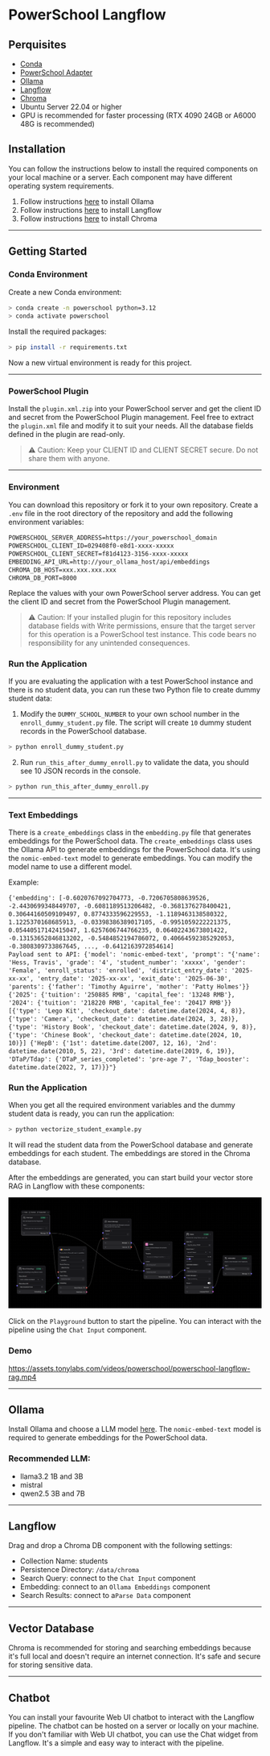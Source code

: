 # PowerSchool Langflow
 
## Perquisites

- [Conda](https://docs.tonylabs.com/python/conda)
- [PowerSchool Adapter](https://pypi.org/project/powerschool-adapter/)
- [Ollama](https://ollama.com/)
- [Langflow](https://www.langflow.org/)
- [Chroma](https://www.trychroma.com/)
- Ubuntu Server 22.04 or higher
- GPU is recommended for faster processing (RTX 4090 24GB or A6000 48G is recommended)

## Installation

You can follow the instructions below to install the required components on your local machine or a server. Each component may have different operating system requirements.

1. Follow instructions [here](https://docs.tonylabs.com/ai/ollama) to install Ollama
2. Follow instructions [here](https://docs.tonylabs.com/ai/langflow) to install Langflow
3. Follow instructions [here](https://docs.tonylabs.com/database/chroma) to install Chroma

---

## Getting Started

### Conda Environment

Create a new Conda environment:

```bash
> conda create -n powerschool python=3.12
> conda activate powerschool
```

Install the required packages:

```bash
> pip install -r requirements.txt
```

Now a new virtual environment is ready for this project.

---

### PowerSchool Plugin

Install the `plugin.xml.zip` into your PowerSchool server and get the client ID and secret from the PowerSchool Plugin management. Feel free to extract the `plugin.xml` file and modify it to suit your needs. All the database fields defined in the plugin are read-only.

> ⚠️ Caution: Keep your CLIENT ID and CLIENT SECRET secure. Do not share them with anyone.

---

### Environment

You can download this repository or fork it to your own repository. Create a `.env` file in the root directory of the repository and add the following environment variables:

```dotenv
POWERSCHOOL_SERVER_ADDRESS=https://your_powerschool_domain
POWERSCHOOL_CLIENT_ID=029408f0-e8d1-xxxx-xxxxx
POWERSCHOOL_CLIENT_SECRET=f81d4123-3156-xxxx-xxxxx
EMBEDDING_API_URL=http://your_ollama_host/api/embeddings
CHROMA_DB_HOST=xxx.xxx.xxx.xxx
CHROMA_DB_PORT=8000
```

Replace the values with your own PowerSchool server address. You can get the client ID and secret from the PowerSchool Plugin management.

> ⚠️ Caution: If your installed plugin for this repository includes database fields with Write permissions, ensure that the target server for this operation is a PowerSchool test instance. This code bears no responsibility for any unintended consequences.

### Run the Application

If you are evaluating the application with a test PowerSchool instance and there is no student data, you can run these two Python file to create dummy student data:

1. Modify the `DUMMY_SCHOOL_NUMBER` to your own school number in the `enroll_dummy_student.py` file. The script will create `10` dummy student records in the PowerSchool database.

```bash
> python enroll_dummy_student.py
```

2. Run `run_this_after_dummy_enroll.py` to validate the data, you should see 10 JSON records in the console.

```bash
> python run_this_after_dummy_enroll.py
```

---

### Text Embeddings

There is a `create_embeddings` class in the `embedding.py` file that generates embeddings for the PowerSchool data. The `create_embeddings` class uses the Ollama API to generate embeddings for the PowerSchool data. It's using the `nomic-embed-text` model to generate embeddings. You can modify the model name to use a different model.

Example:

```text
{'embedding': [-0.6020767092704773, -0.7206705808639526, -2.4430699348449707, -0.6081189513206482, -0.3681376278400421, 0.30644160509109497, 0.8774333596229553, -1.1189463138580322, 1.1225370168685913, -0.03398386389017105, -0.9951059222221375, 0.05440517142415047, 1.6257606744766235, 0.06402243673801422, -0.13153652846813202, -0.5484852194786072, 0.40664592385292053, -0.3808309733867645, ..., -0.6412163972854614]
Payload sent to API: {'model': 'nomic-embed-text', 'prompt': "{'name': 'Hess, Travis', 'grade': '4', 'student_number': 'xxxxx', 'gender': 'Female', 'enroll_status': 'enrolled', 'district_entry_date': '2025-xx-xx', 'entry_date': '2025-xx-xx', 'exit_date': '2025-06-30', 'parents': {'father': 'Timothy Aguirre', 'mother': 'Patty Holmes'}} {'2025': {'tuition': '250885 RMB', 'capital_fee': '13248 RMB'}, '2024': {'tuition': '218220 RMB', 'capital_fee': '20417 RMB'}} [{'type': 'Lego Kit', 'checkout_date': datetime.date(2024, 4, 8)}, {'type': 'Camera', 'checkout_date': datetime.date(2024, 3, 28)}, {'type': 'History Book', 'checkout_date': datetime.date(2024, 9, 8)}, {'type': 'Chinese Book', 'checkout_date': datetime.date(2024, 10, 10)}] {'HepB': {'1st': datetime.date(2007, 12, 16), '2nd': datetime.date(2010, 5, 22), '3rd': datetime.date(2019, 6, 19)}, 'DTaP/Tdap': {'DTaP_series_completed': 'pre-age 7', 'Tdap_booster': datetime.date(2022, 7, 17)}}"}
```

### Run the Application

When you get all the required environment variables and the dummy student data is ready, you can run the application:

```bash
> python vectorize_student_example.py
```

It will read the student data from the PowerSchool database and generate embeddings for each student. The embeddings are stored in the Chroma database.

After the embeddings are generated, you can start build your vector store RAG in Langflow with these components:

![RAG Langflow](./assets/img/langflow-rag-components.png)

Click on the `Playground` button to start the pipeline. You can interact with the pipeline using the `Chat Input` component.

### Demo

https://assets.tonylabs.com/videos/powerschool/powerschool-langflow-rag.mp4

---

## Ollama

Install Ollama and choose a LLM model [here](https://ollama.com/library). The `nomic-embed-text` model is required to generate embeddings for the PowerSchool data.

### Recommended LLM:

- llama3.2 1B and 3B
- mistral
- qwen2.5 3B and 7B

---

## Langflow

Drag and drop a Chroma DB component with the following settings:

- Collection Name: students
- Persistence Directory: `/data/chroma`
- Search Query: connect to the `Chat Input` component
- Embedding: connect to an `Ollama Embeddings` component
- Search Results: connect to a`Parse Data` component

---

## Vector Database

Chroma is recommended for storing and searching embeddings because it's full local and doesn't require an internet connection. It's safe and secure for storing sensitive data.

---

## Chatbot

You can install your favourite Web UI chatbot to interact with the Langflow pipeline. The chatbot can be hosted on a server or locally on your machine.
If you don't familiar with Web UI chatbot, you can use the Chat widget from Langflow. It's a simple and easy way to interact with the pipeline.